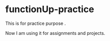 # functionUp-practice
This is for practice purpose . 


Now I am using it for assignments and projects.
